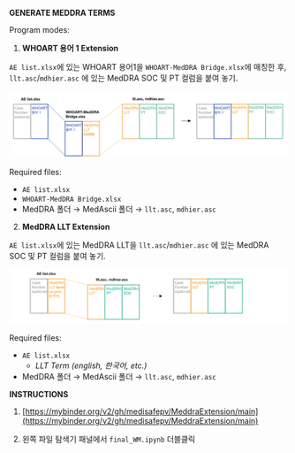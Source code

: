 **GENERATE MEDDRA TERMS**

Program modes:

1. **WHOART 용어 1 Extension**

`AE list.xlsx`에 있는 WHOART 용어1을 `WHOART-MedDRA Bridge.xlsx`에 매칭한 후, `llt.asc`/`mdhier.asc` 에 있는 MedDRA SOC 및 PT 컬럼을 붙여 놓기.

![Mode 1](images/mode1.jpeg)

Required files: 
* `AE list.xlsx`
* `WHOART-MedDRA Bridge.xlsx`
* MedDRA 폴더 $\rightarrow$ MedAscii 폴더 $\rightarrow$ `llt.asc`, `mdhier.asc`

 
2. **MedDRA LLT Extension** 

`AE list.xlsx`에 있는 MedDRA LLT을 `llt.asc`/`mdhier.asc` 에 있는 MedDRA SOC 및 PT 컬럼을 붙여 놓기.

![Mode 3](images/mode2.jpeg)

Required files:
* `AE list.xlsx`
    * _LLT Term (english, 한국어, etc.)_
* MedDRA 폴더 $\rightarrow$ MedAscii 폴더 $\rightarrow$ `llt.asc`, `mdhier.asc`


**INSTRUCTIONS**
1. [https://mybinder.org/v2/gh/medisafepv/MeddraExtension/main](https://mybinder.org/v2/gh/medisafepv/MeddraExtension/main)

2. 왼쪽 파일 탐색기 패널에서 `final_WM.ipynb` 더블클릭
